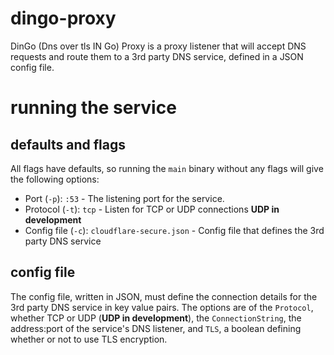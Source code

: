 # dingo-proxy
DinGo (Dns over tls IN Go) Proxy is a proxy listener that will accept DNS requests and route them to a 3rd party DNS service, defined in a JSON config file.

# running the service

## defaults and flags
All flags have defaults, so running the `main` binary without any flags will give the following options:
* Port (`-p`): `:53` - The listening port for the service.
* Protocol (`-t`): `tcp` - Listen for TCP or UDP connections **UDP in development**
* Config file (`-c`): `cloudflare-secure.json` - Config file that defines the 3rd party DNS service

## config file
The config file, written in JSON, must define the connection details for the 3rd party DNS service in key value pairs. The options are of the `Protocol`, whether TCP or UDP (**UDP in development**), the `ConnectionString`, the address:port of the service's DNS listener, and `TLS`, a boolean defining whether or not to use TLS encryption.
